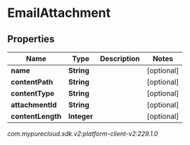 # EmailAttachment


## Properties

| Name | Type | Description | Notes |
| ------------ | ------------- | ------------- | ------------- |
| **name** | **String** |  |  [optional] |
| **contentPath** | **String** |  |  [optional] |
| **contentType** | **String** |  |  [optional] |
| **attachmentId** | **String** |  |  [optional] |
| **contentLength** | **Integer** |  |  [optional] |




_com.mypurecloud.sdk.v2:platform-client-v2:229.1.0_
